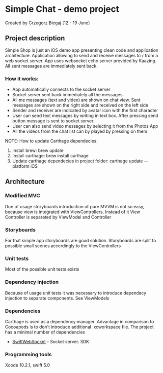 # Simple Chat - demo project

Created by Grzegorz Biegaj (12  - 19 June)

## Project description

Simple Shop is just an iOS demo app presenting clean code and application architecture.
Application allowing to send and receive messages to / from a web socket server.
App uses websocket echo server provided by Kaazing. All sent messages are immediately sent back.

### How it works:
- App automatically connects to the socket server
- Socket server sent back immediately all the messages 
- All me messages (text and video) are shown on chat view. Sent messages are shown on the right side and received on the left side
- Sender and receiver are indicated by avatar icon with the first character
- User can send text messages by writing in text box. After pressing send button message is sent to socket server.
- User can also send video messages by selecting it from the Photos App
- All the videos from the chat list can by played by pressing on them

NOTE: How to update Carthage dependecies:
1. Install brew: brew update
2. Install carthage: brew install carthage
3. Update carthage dependecies in project folder: carthage update --platform iOS

## Architecture

### Modified MVC
Due of usage storyboards introduction of pure MVVM is not so easy, because view is integrated with ViewControllers. Instead of it View Controller is separated by ViewModel and Controller

### Storyboards
For that simple app storyboards are good solution. Storyboards are split to possible small scenes accordingly to the ViewControllers

### Unit tests
Most of the possible unit tests exists

### Dependency injection
Because of usage unit tests it was necessary to introduce dependecy injection to separate components. See ViewModels

### Dependencies
Carthage is used as a dependency manager. Advantage in comparison to Cocoapods is to don't introduce additional .xcworkspace file. The project has a minimal number of dependencies

* [SwiftWebSocket](https://github.com/tidwall/SwiftWebSocket) - Socket server. SDK

### Programming tools
Xcode 10.2.1, swift 5.0
